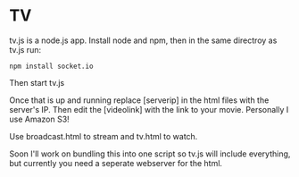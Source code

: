TV
==

tv.js is a node.js app. Install node and npm, then in the same directroy as tv.js run:

```
npm install socket.io
```

Then start tv.js

Once that is up and running replace [serverip] in the html files with the server's IP. Then edit the [videolink] with the link to your movie. Personally I use Amazon S3!

Use broadcast.html to stream and tv.html to watch. 

Soon I'll work on bundling this into one script so tv.js will include everything, but currently you need a seperate webserver for the html. 

